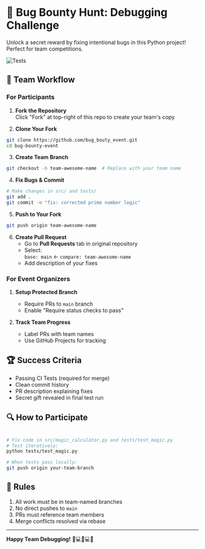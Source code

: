 # 🐞 Bug Bounty Hunt: Debugging Challenge

Unlock a secret reward by fixing intentional bugs in this Python project! Perfect for team competitions.

![Tests](https://github.com/yourusername/bug-bounty-event/actions/workflows/tests.yml/badge.svg)

## 👥 Team Workflow

### For Participants

1. **Fork the Repository**  
   Click "Fork" at top-right of this repo to create your team's copy

2. **Clone Your Fork**

```bash
git clone https://github.com/bug_bouty_event.git
cd bug-bounty-event
```

3. **Create Team Branch**

```bash
git checkout -b team-awesome-name  # Replace with your team name
```

4. **Fix Bugs & Commit**

```bash
# Make changes in src/ and tests/
git add .
git commit -m "fix: corrected prime number logic"
```

5. **Push to Your Fork**

```bash
git push origin team-awesome-name
```

6. **Create Pull Request**
   - Go to **Pull Requests** tab in original repository
   - Select:  
     `base: main` ← `compare: team-awesome-name`
   - Add description of your fixes

### For Event Organizers

1. **Setup Protected Branch**

   - Require PRs to `main` branch
   - Enable "Require status checks to pass"

2. **Track Team Progress**
   - Label PRs with team names
   - Use GitHub Projects for tracking

## 🏆 Success Criteria

- Passing CI Tests (required for merge)
- Clean commit history
- PR description explaining fixes
- Secret gift revealed in final test run

## 🔍 How to Participate

```bash

# Fix code in src/magic_calculator.py and tests/test_magic.py
# Test iteratively:
python tests/test_magic.py

# When tests pass locally:
git push origin your-team-branch
```

## 📜 Rules

1. All work must be in team-named branches
2. No direct pushes to `main`
3. PRs must reference team members
4. Merge conflicts resolved via rebase

---

**Happy Team Debugging!** 👨💻👩💻✨
